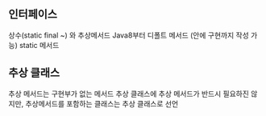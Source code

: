 ## 인터페이스
상수(static final ~) 와 추상메서드
Java8부터 디폴트 메서드 (안에 구현까지 작성 가능)
static 메서드

## 추상 클래스
추상 메서드는 구현부가 없는 메서드
추상 클래스에 추상 메서드가 반드시 필요하진 않지만, 추상메서드를 포함하는 클래스는 추상 클래스로 선언
